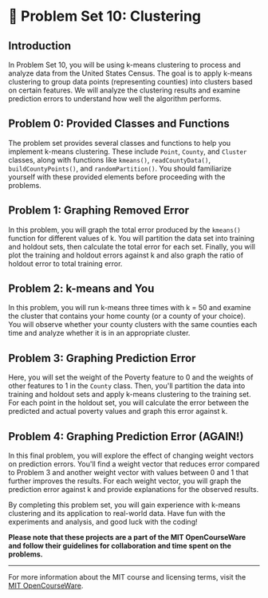 # 🧩 Problem Set 10: Clustering

## Introduction

In Problem Set 10, you will be using k-means clustering to process and analyze data from the United States Census. The goal is to apply k-means clustering to group data points (representing counties) into clusters based on certain features. We will analyze the clustering results and examine prediction errors to understand how well the algorithm performs.

## Problem 0: Provided Classes and Functions

The problem set provides several classes and functions to help you implement k-means clustering. These include `Point`, `County`, and `Cluster` classes, along with functions like `kmeans()`, `readCountyData()`, `buildCountyPoints()`, and `randomPartition()`. You should familiarize yourself with these provided elements before proceeding with the problems.

## Problem 1: Graphing Removed Error

In this problem, you will graph the total error produced by the `kmeans()` function for different values of k. You will partition the data set into training and holdout sets, then calculate the total error for each set. Finally, you will plot the training and holdout errors against k and also graph the ratio of holdout error to total training error.

## Problem 2: k-means and You

In this problem, you will run k-means three times with k = 50 and examine the cluster that contains your home county (or a county of your choice). You will observe whether your county clusters with the same counties each time and analyze whether it is in an appropriate cluster.

## Problem 3: Graphing Prediction Error

Here, you will set the weight of the Poverty feature to 0 and the weights of other features to 1 in the `County` class. Then, you'll partition the data into training and holdout sets and apply k-means clustering to the training set. For each point in the holdout set, you will calculate the error between the predicted and actual poverty values and graph this error against k.

## Problem 4: Graphing Prediction Error (AGAIN!)

In this final problem, you will explore the effect of changing weight vectors on prediction errors. You'll find a weight vector that reduces error compared to Problem 3 and another weight vector with values between 0 and 1 that further improves the results. For each weight vector, you will graph the prediction error against k and provide explanations for the observed results.

By completing this problem set, you will gain experience with k-means clustering and its application to real-world data. Have fun with the experiments and analysis, and good luck with the coding!




**Please note that these projects are a part of the MIT OpenCourseWare and follow their guidelines for collaboration and time spent on the problems.**

---
For more information about the MIT course and licensing terms, visit the [MIT OpenCourseWare](http://ocw.mit.edu/terms).